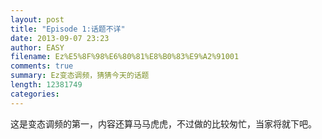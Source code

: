 ```yaml
---
layout: post
title: "Episode 1:话题不详"
date: 2013-09-07 23:23
author: EASY
filename: Ez%E5%8F%98%E6%80%81%E8%B0%83%E9%A2%91001
comments: true
summary: Ez变态调频，猜猜今天的话题
length: 12381749
categories: 
---
```



这是变态调频的第一，内容还算马马虎虎，不过做的比较匆忙，当家将就下吧。